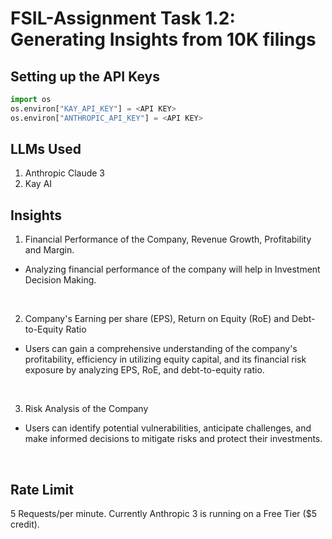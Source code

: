# FSIL-Assignment Task 1.2: Generating Insights from 10K filings


## Setting up the API Keys

```python
import os
os.environ["KAY_API_KEY"] = <API KEY>
os.environ["ANTHROPIC_API_KEY"] = <API KEY>
```

## LLMs Used
1. Anthropic Claude 3
2. Kay AI

## Insights

1. Financial Performance of the Company, Revenue Growth, Profitability and Margin. 
- Analyzing financial performance of the company will help in Investment Decision Making.
<br>

2. Company's Earning per share (EPS), Return on Equity (RoE) and Debt-to-Equity Ratio
-  Users can gain a comprehensive understanding of the company's profitability, efficiency in utilizing equity capital, and its financial risk exposure by analyzing EPS, RoE, and debt-to-equity ratio.
<br>

3. Risk Analysis of the Company
- Users can identify potential vulnerabilities, anticipate challenges, and make informed decisions to mitigate risks and protect their investments.
<br>

## Rate Limit
5 Requests/per minute. Currently Anthropic 3 is running on a Free Tier ($5 credit). 
